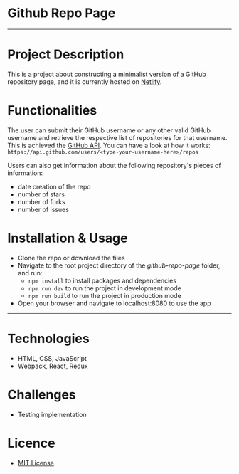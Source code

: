 # Github Repo Page

-----------

# Project Description

This is a project about constructing a minimalist version of a GitHub repository page, and it is currently hosted on [Netlify](https://github-repos.netlify.app/).


# Functionalities

The user can submit their GitHub username or any other valid GitHub username and retrieve the respective list of repositories for that username. This is achieved the [GitHub API](https://developer.github.com/v3/repos/#list-repositories-for-a-user). You can have a look at how it works: `https://api.github.com/users/<type-your-username-here>/repos`

Users can also get information about the following repository's pieces of information:
* date creation of the repo
* number of stars
* number of forks
* number of issues 

# Installation & Usage

* Clone the repo or download the files
* Navigate to the root project directory of the *github-repo-page* folder, and run:
    * `npm install` to install packages and dependencies
    * `npm run dev` to run the project in development mode
    * `npm run build` to run the project in production mode
* Open your browser and navigate to localhost:8080 to use the app    

----

# Technologies

* HTML, CSS, JavaScript
* Webpack, React, Redux

# Challenges

* Testing implementation

# Licence

* [MIT License](https://opensource.org/licenses/mit-license.php)
